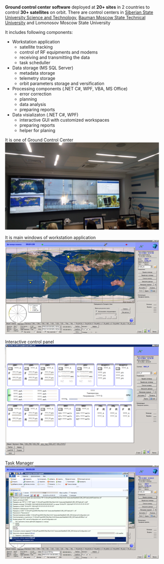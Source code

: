 **Ground control center software** deployed at **20+ sites** in 2 countries to control **30+ satellites** on orbit. There are control centers in [Siberian State University
Science and Technology](https://sat.sibsau.ru/page/doca-n), [Bauman Moscow State Technical University](https://sm.bmstu.ru/faculty/mkc/134-centr-upravleniya-poletami-mgtu-cup-b.html) and Lomonosov Moscow State University

 It includes following components:

- Workstation application
	- satellite tracking
	- control of RF equipments and modems
	- receiving and transmitting the data
	- task scheduller 
- Data storage (MS SQL Server)
	- metadata storage
	- telemetry storage
	- orbit parameters storage and versification
- Processing components (.NET C#, WPF, VBA, MS Office)
	- error correction
	- planning
	- data analysis
	- preparing reports
- Data visializaton (.NET C#, WPF)
	- interactive GUI with customized workspaces
	- preparing reports
	- helper for planing

It is one of Ground Control Center
![Ground Control Center](https://github.com/dmitrii-naumenko/Portfolio/blob/main/dotNET/Ground%20Control%20Center%20for%20small%20satellites/images/gcc.jpg?raw=true)

It is main windows of workstation application
![main windows of workstation application](https://github.com/dmitrii-naumenko/Portfolio/blob/main/dotNET/Ground%20Control%20Center%20for%20small%20satellites/images/GCC%20main%20screen.jpg?raw=true)
	
Interactive control panel 
![Interactive control panel ](https://github.com/dmitrii-naumenko/Portfolio/blob/main/dotNET/Ground%20Control%20Center%20for%20small%20satellites/images/Interactive%20Control%20Panel.png?raw=true)

Task Manager
![Task Manager](https://github.com/dmitrii-naumenko/Portfolio/blob/main/dotNET/Ground%20Control%20Center%20for%20small%20satellites/images/Task%20Manager%20based%20WPF.png?raw=true)
